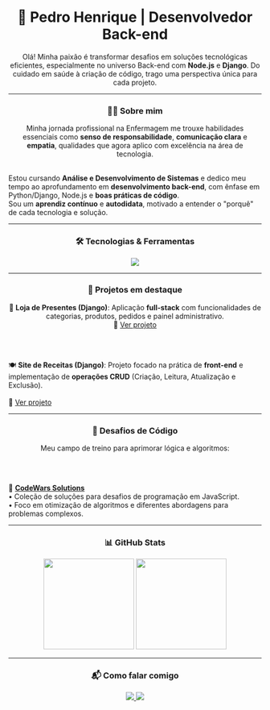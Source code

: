 <h1 align="center">🚀 Pedro Henrique | Desenvolvedor Back-end</h1>

<p align="center">
  Olá! Minha paixão é transformar desafios em soluções tecnológicas eficientes, especialmente no universo Back-end com <strong>Node.js</strong> e <strong>Django</strong>. Do cuidado em saúde à criação de código, trago uma perspectiva única para cada projeto.
</p>

---

<h3 align="center">🧑‍💻 Sobre mim</h3>

<p align="center">
  Minha jornada profissional na Enfermagem me trouxe habilidades essenciais como <strong>senso de responsabilidade</strong>, <strong>comunicação clara</strong> e <strong>empatia</strong>, qualidades que agora aplico com excelência na área de tecnologia.<br/><br/>

  Estou cursando <strong>Análise e Desenvolvimento de Sistemas</strong> e dedico meu tempo ao aprofundamento em <strong>desenvolvimento back-end</strong>, com ênfase em Python/Django, Node.js e <strong>boas práticas de código</strong>.<br/>
  Sou um <strong>aprendiz contínuo</strong> e <strong>autodidata</strong>, motivado a entender o "porquê" de cada tecnologia e solução.
</p>

---

<h3 align="center">🛠️ Tecnologias & Ferramentas</h3>

<p align="center">
  <a href="https://skillicons.dev">
    <img src="https://skillicons.dev/icons?i=js,nodejs,html,css,python,django,git,github,mysql,vscode"/>
  </a>
</p>

---

<h3 align="center">📌 Projetos em destaque</h3>

<p align="center">
  🎁 <strong>Loja de Presentes (Django)</strong>: Aplicação <strong>full-stack</strong> com funcionalidades de categorias, produtos, pedidos e painel administrativo.  
  <br/>🔗 <a href="https://github.com/pholiveira-dev/balloon">Ver projeto</a>

  <br/><br/>

  🍽️ <strong>Site de Receitas (Django)</strong>: Projeto focado na prática de <strong>front-end</strong> e implementação de <strong>operações CRUD</strong> (Criação, Leitura, Atualização e Exclusão).  
  <br/>🔗 <a href="https://github.com/pholiveira-dev/projeto-recipe">Ver projeto</a>
</p>

---

<h3 align="center">🧠 Desafios de Código</h3>

<p align="center">
  Meu campo de treino para aprimorar lógica e algoritmos:

  <br/><br/>

  🔗 <strong><a href="https://github.com/pholiveira-dev/code-wars">CodeWars Solutions</a></strong>  
  • Coleção de soluções para desafios de programação em JavaScript.  
  • Foco em otimização de algoritmos e diferentes abordagens para problemas complexos.
</p>

---

<h3 align="center">📊 GitHub Stats</h3>

<p align="center">
  <img height="180em" src="https://github-readme-stats.vercel.app/api?username=pholiveira-dev&show_icons=true&theme=dark&bg_color=000000&title_color=FFE81F&text_color=00BFFF&icon_color=FF6600&border_color=9933FF"/>
  <img height="180em" src="https://github-readme-stats.vercel.app/api/top-langs/?username=pholiveira-dev&layout=compact&theme=dark&bg_color=000000&title_color=FFE81F&text_color=00BFFF&icon_color=FF6600&border_color=9933FF"/>
</p>

---

<h3 align="center">📬 Como falar comigo</h3>

<p align="center">
  <a href="https://www.linkedin.com/in/pedro-henrique-037826186" target="_blank">
    <img src="https://skillicons.dev/icons?i=linkedin" />
  </a>
  <a href="mailto:pedro.alves@escs.edu.br">
    <img src="https://skillicons.dev/icons?i=gmail" />
  </a>
</p>
